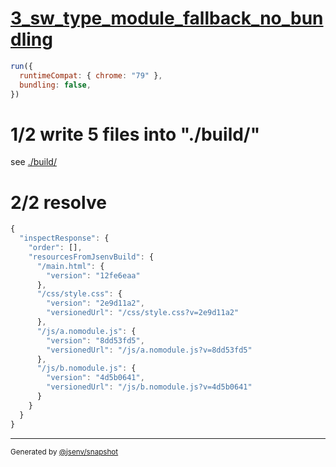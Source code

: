 # [3_sw_type_module_fallback_no_bundling](../../service_worker_type_module_build.test.mjs#L46)

```js
run({
  runtimeCompat: { chrome: "79" },
  bundling: false,
})
```

# 1/2 write 5 files into "./build/"

see [./build/](./build/)

# 2/2 resolve

```js
{
  "inspectResponse": {
    "order": [],
    "resourcesFromJsenvBuild": {
      "/main.html": {
        "version": "12fe6eaa"
      },
      "/css/style.css": {
        "version": "2e9d11a2",
        "versionedUrl": "/css/style.css?v=2e9d11a2"
      },
      "/js/a.nomodule.js": {
        "version": "8dd53fd5",
        "versionedUrl": "/js/a.nomodule.js?v=8dd53fd5"
      },
      "/js/b.nomodule.js": {
        "version": "4d5b0641",
        "versionedUrl": "/js/b.nomodule.js?v=4d5b0641"
      }
    }
  }
}
```

---

<sub>
  Generated by <a href="https://github.com/jsenv/core/tree/main/packages/independent/snapshot">@jsenv/snapshot</a>
</sub>
